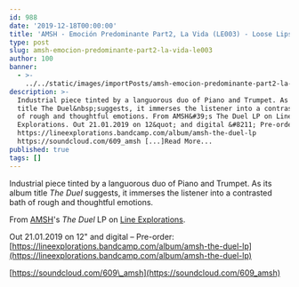 ```yaml
---
id: 988
date: '2019-12-18T00:00:00'
title: 'AMSH - Emoción Predominante Part2, La Vida (LE003) - Loose Lips'
type: post
slug: amsh-emocion-predominante-part2-la-vida-le003
author: 100
banner:
  - >-
    ../../static/images/importPosts/amsh-emocion-predominante-part2-la-vida-le003/image988.jpeg
description: >-
  Industrial piece tinted by a languorous duo of Piano and Trumpet. As its album
  title The Duel&nbsp;suggests, it immerses the listener into a contrasted bath
  of rough and thoughtful emotions. From AMSH&#39;s The Duel LP on Line
  Explorations. Out 21.01.2019 on 12&quot; and digital &#8211; Pre-order:
  https://lineexplorations.bandcamp.com/album/amsh-the-duel-lp
  https://soundcloud.com/609_amsh [...]Read More...
published: true
tags: []
---
```

Industrial piece tinted by a languorous duo of Piano and Trumpet. As its album title _The Duel_ suggests, it immerses the listener into a contrasted bath of rough and thoughtful emotions.

From [AMSH](https://soundcloud.com/609_amsh)'s _The Duel_ LP on [Line Explorations](https://lineexplorations.bandcamp.com).

Out 21.01.2019 on 12" and digital – Pre-order: [](https://lineexplorations.bandcamp.com/album/amsh-the-duel-lp)[https://lineexplorations.bandcamp.com/album/amsh-the-duel-lp](https://lineexplorations.bandcamp.com/album/amsh-the-duel-lp)

[https://soundcloud.com/609\_amsh](https://soundcloud.com/609_amsh)
